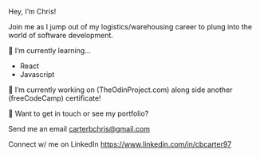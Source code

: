 Hey, I’m Chris!

Join me as I jump out of my logistics/warehousing career to plung into the world of software development.

🌱 I’m currently learning...

   - React
   - Javascript

🔭 I’m currently working on (TheOdinProject.com) along side another (freeCodeCamp) certificate!

🚀 Want to get in touch or see my portfolio?

Send me an email carterbchris@gmail.com

Connect w/ me on LinkedIn https://www.linkedin.com/in/cbcarter97
